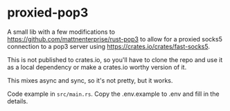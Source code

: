 #  proxied-pop3

A small lib with a few modifications to https://github.com/mattnenterprise/rust-pop3
to allow for a proxied socks5 connection to a pop3 server using https://crates.io/crates/fast-socks5.

This is not published to crates.io, so you'll have to clone the repo and use it as a local dependency
or make a crates.io worthy version of it.

This mixes async and sync, so it's not pretty, but it works.

Code example in `src/main.rs`. Copy the .env.example to .env and fill in the details.
